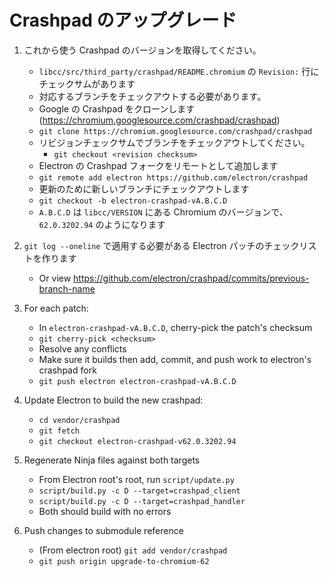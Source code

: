 # Crashpad のアップグレード

1. これから使う Crashpad のバージョンを取得してください。
    
    - `libcc/src/third_party/crashpad/README.chromium` の `Revision:` 行にチェックサムがあります
    - 対応するブランチをチェックアウトする必要があります。
    - Google の Crashpad をクローンします (https://chromium.googlesource.com/crashpad/crashpad)
    - `git clone https://chromium.googlesource.com/crashpad/crashpad`
    - リビジョンチェックサムでブランチをチェックアウトしてください。 
        - `git checkout <revision checksum>`
    - Electron の Crashpad フォークをリモートとして追加します
    - `git remote add electron https://github.com/electron/crashpad`
    - 更新のために新しいブランチにチェックアウトします
    - `git checkout -b electron-crashpad-vA.B.C.D`
    - `A.B.C.D` は `libcc/VERSION` にある Chromium のバージョンで、`62.0.3202.94` のようになります

2. `git log --oneline` で適用する必要がある Electron パッチのチェックリストを作ります
    
    - Or view https://github.com/electron/crashpad/commits/previous-branch-name

3. For each patch:
    
    - In `electron-crashpad-vA.B.C.D`, cherry-pick the patch's checksum
    - `git cherry-pick <checksum>`
    - Resolve any conflicts
    - Make sure it builds then add, commit, and push work to electron's crashpad fork
    - `git push electron electron-crashpad-vA.B.C.D`

4. Update Electron to build the new crashpad:
    
    - `cd vendor/crashpad`
    - `git fetch`
    - `git checkout electron-crashpad-v62.0.3202.94`
5. Regenerate Ninja files against both targets 
    - From Electron root's root, run `script/update.py`
    - `script/build.py -c D --target=crashpad_client`
    - `script/build.py -c D --target=crashpad_handler`
    - Both should build with no errors
6. Push changes to submodule reference 
    - (From electron root) `git add vendor/crashpad`
    - `git push origin upgrade-to-chromium-62`